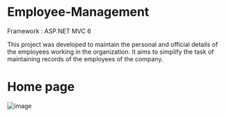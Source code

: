 # Employee-Management

Framework : ASP.NET MVC 6

This project was developed to maintain the personal and official details of the employees working in the organization. It aims to simplify the task of maintaining records of the employees of the company.

# Home page
![image](https://user-images.githubusercontent.com/113686826/221092302-038d4e07-2f50-4623-8cb3-d632d2474dc9.png)
